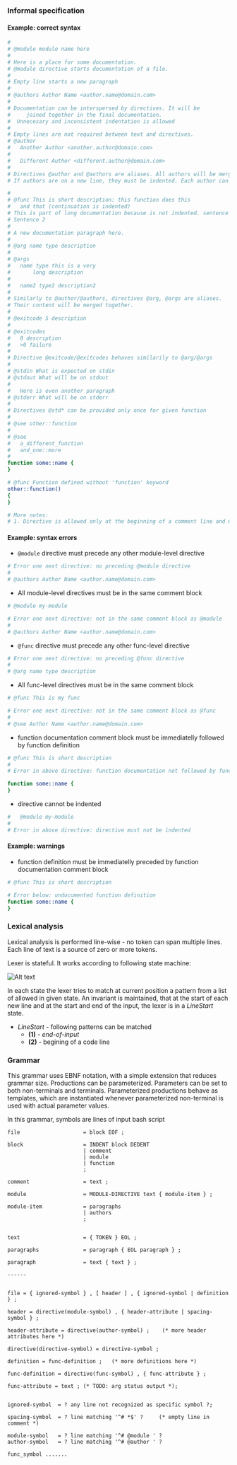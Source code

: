 ### Informal specification

#### Example: correct syntax

```bash
#
# @module module name here
#
# Here is a place for some documentation.
# @module directive starts documentation of a file.
#
# Empty line starts a new paragraph
#
# @authors Author Name <author.name@domain.com>
#
# Documentation can be interspersed by directives. It will be
#     joined together in the final documentation.
#  Unnecesary and inconsistent indentation is allowed
#
# Empty lines are not required between text and directives.
# @author
#   Another Author <another.author@domain.com>
#   
#   Different Author <different.author@domain.com>
#
# Directives @author and @authors are aliases. All authors will be merged together.
# If authors are on a new line, they must be indented. Each author can span only single line.

#
# @func This is short description: this function does this
#   and that (continuation is indented)
# This is part of long documentation because is not indented. sentence 1.
# Sentence 2
#
# A new documentation paragraph here.
#
# @arg name type description
#
# @args
#   name type this is a very
#       long description
#
#   name2 type2 description2
#
# Similarly to @author/@authors, directives @arg, @args are aliases.
# Their content will be merged together.
#
# @exitcode 5 description
#
# @exitcodes
#   0 description
#   >0 failure
#
# Directive @exitcode/@exitcodes behaves similarily to @arg/@args
#
# @stdin What is expected on stdin
# @stdout What will be on stdout
#
#   Here is even another paragraph
# @stderr What will be on stderr
#
# Directives @std* can be provided only once for given function
#
# @see other::function
#
# @see
#   a_different_function
#   and_one::more
#
function some::name {
}

# @func Function defined without 'function' keyword
other::function()
{
}

# More notes:
# 1. Directive is allowed only at the beginning of a comment line and must be unindented.
```

#### Example: syntax errors

* `@module` directive must precede any other module-level directive

```bash
# Error one next directive: no preceding @module directive
#
# @authors Author Name <author.name@domain.com>
```

* All module-level directives must be in the same comment block

```bash
# @module my-module

# Error one next directive: not in the same comment block as @module
#
# @authors Author Name <author.name@domain.com>
```

* `@func` directive must precede any other func-level directive

```bash
# Error one next directive: no preceding @func directive
#
# @arg name type description
```

*  All func-level directives must be in the same comment block

```bash
# @func This is my func

# Error one next directive: not in the same comment block as @func
#
# @see Author Name <author.name@domain.com>
```

* function documentation comment block must be immediatelly followed by function definition

```bash
# @func This is short description
#
# Error in above directive: function documentation not followed by function definition

function some::name {
}
```

* directive cannot be indented

```bash
#   @module my-module
#
# Error in above directive: directive must not be indented
```

#### Example: warnings

* function definition must be immediatelly preceded by function documentation comment block

```bash
# @func This is short description

# Error below: undocumented function definition
function some::name {
}
```


### Lexical analysis

Lexical analysis is performed line-wise - no token can span multiple lines.
Each line of text is a source of zero or more tokens.

Lexer is stateful. It works according to following state machine:

![Alt text](./lexer.svg)

In each state the lexer tries to match at current position a pattern from a list of allowed in given state. An invariant is maintained, that at the start of each new line
and at the start and end of the input, the lexer is in a _LineStart_ state.

* _LineStart_ - following patterns can be matched
  * **(1)** - _end-of-input_
  * **(2)** - begining of a code line

### Grammar
This grammar uses EBNF notation, with a simple extension that reduces grammar size.
Productions can be parameterized. Parameters can be set to both non-terminals and terminals.
Parameterized productions behave as templates, which are instantiated whenever parameterized
non-terminal is used with actual parameter values.

In this grammar, symbols are lines of input bash script

```EBNF
file                    = block EOF ;

block                   = INDENT block DEDENT
                        | comment
                        | module
                        | function
                        ;

comment                 = text ;

module                  = MODULE-DIRECTIVE text { module-item } ;

module-item             = paragraphs
                        | authors
                        ;


text                    = { TOKEN } EOL ;

paragraphs              = paragraph { EOL paragraph } ;

paragraph               = text { text } ;

------


file = { ignored-symbol } , [ header ] , { ignored-symbol | definition } ;

header = directive(module-symbol) , { header-attribute | spacing-symbol } ;

header-attribute = directive(author-symbol) ;    (* more header attributes here *)

directive(directive-symbol) = directive-symbol ;

definition = func-definition ;   (* more definitions here *)

func-definition = directive(func-symbol) , { func-attribute } ;

func-attribute = text ; (* TODO: arg status output *);


ignored-symbol  = ? any line not recognized as specific symbol ?;

spacing-symbol  = ? line matching '^# *$' ?     (* empty line in comment *)

module-symbol   = ? line matching '^# @module ' ?
author-symbol   = ? line matching '^# @author ' ?

func_symbol .......
```
